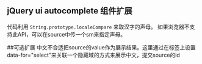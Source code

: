 ## jQuery ui autocomplete 组件扩展

代码利用 `String.prototype.localeCompare` 来取汉字的声母。
如果浏览器不支持此API，可以在source中传一个sm来指定声母。

##可选扩展
中文不合适把source的value作为展示结果。这里通过在标签上设置data-for="select"来关联一个隐藏域的方式来展示中文，提交source的id